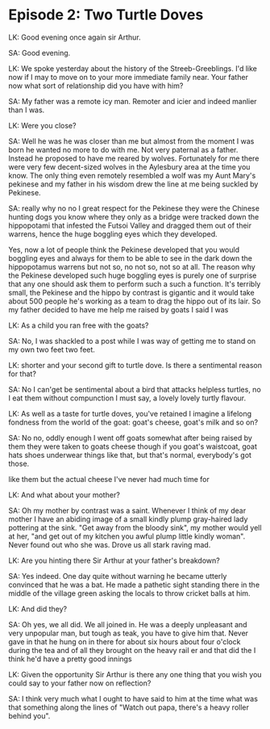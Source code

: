 # Episode 2: Two Turtle Doves

LK: Good evening once again sir Arthur.

SA: Good evening.

LK: We spoke yesterday about the history of the Streeb-Greeblings. I'd like now if I may to move on to your more immediate family near. Your father now what sort of relationship did you have with him?

SA: My father was a remote icy man. Remoter and icier and indeed manlier than I was.

LK: Were you close?

SA: Well he was he was closer than me but almost from the moment I was born he wanted no more to do with me. Not very paternal as a father. Instead he proposed to have me reared by wolves. Fortunately for me there were very few decent-sized wolves in the Aylesbury area at the time you know. The only thing even remotely resembled a wolf was my Aunt Mary's pekinese and my father in his wisdom drew the line at me being suckled by Pekinese.

SA: really why no no I
great respect for the Pekinese
they were the Chinese hunting dogs you
know where they only as a bridge were
tracked down the hippopotami that infested the Futsoi Valley and dragged them out of their warrens, hence the huge boggling eyes which they developed. 

Yes, now a lot of people think the Pekinese developed that you would boggling eyes and always for them to be able to see in the dark down the hippopotamus warrens but not so, no not so, not so at all. The reason why the Pekinese developed such huge boggling eyes is purely one of surprise that any one should ask them to perform such a such a function. It's terribly small, the Pekinese and the hippo by contrast is gigantic
and it would take about 500 people he's
working as a team to drag the hippo out
of its lair. So my father decided to have
me help me raised by goats I said I was

LK: As a child you ran free with the goats?

SA: No, I was shackled to a post while I was way
of getting me to stand on my own two
feet two feet.

LK:  shorter and your second
gift to turtle dove. Is there a sentimental reason for that?

SA: No I can'get be sentimental about a bird that attacks helpless turtles, no I eat them without compunction I must say, a lovely lovely turtly flavour.

LK: As well as a taste for turtle doves, you've retained I imagine a lifelong fondness from the world of the goat: goat's cheese, goat's milk and so on?

SA: No no, oddly enough I went off goats somewhat after being raised by them they
were taken to goats cheese though if you
goat's waistcoat, goat hats shoes underwear
things like that,  but that's normal, everybody's got those.

like them but the actual cheese I've
never had much time for

LK: And what about your mother?

SA: Oh my mother by contrast was a saint. Whenever I think of my dear mother I have an abiding image of a small kindly plump gray-haired lady pottering at the sink. "Get away from the bloody sink", my mother would yell at her, "and get out of my kitchen you awful plump little kindly woman". Never found out who she was. Drove us all stark raving mad.

LK: Are you hinting there Sir Arthur at your father's breakdown?

SA: Yes indeed. One day quite without warning he became utterly convinced that he was a bat. He made a pathetic sight standing there in the middle of the village green asking the locals to throw cricket balls at him.

LK: And did they?

SA: Oh yes, we all did. We all joined in. He was a deeply unpleasant and very unpopular man, but tough as teak, you have to give him that. Never gave in that he hung on in there
for about six hours about four o'clock
during the tea and of all they brought
on the heavy rail er and that did the
I think he'd have a pretty good innings

LK: Given the opportunity Sir Arthur is there any one thing that you wish you could say to your father now on
reflection?

SA: I think very much what I ought to have said to him at the time what was that something along the lines
of "Watch out papa, there's a heavy roller behind you".
